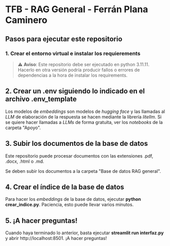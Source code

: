 # TFB - RAG General - Ferrán Plana Caminero

## Pasos para ejecutar este repositorio

### 1. Crear el entorno virtual e instalar los requierements

> :warning: **Aviso**: Este repositorio debe ser ejecutado en python 3.11.11. Hacerlo en otra versión podría producir fallos o errores de dependencias a la hora de instalar los requirements.

## 2. Crear un .env siguiendo lo indicado en el archivo .env_template

Los modelos de _embeddings_ son modelos de _hugging face_ y las llamadas al _LLM_ de elaboración de la respuesta se hacen mediante la librería _litellm_. Si se quiere hacer llamadas a _LLMs_ de forma gratuita, ver los _notebooks_ de la carpeta "Apoyo".

## 3. Subir los documentos de la base de datos

Este repositorio puede procesar documentos con las extensiones .pdf, .docx, .html o .md.  

Se deben subir los documentos a la carpeta "Base de datos RAG general".

## 4. Crear el índice de la base de datos

Para hacer los _embeddings_ de la base de datos, ejecutar **python crear_indice.py**. Paciencia, esto puede llevar varios minutos.

## 5. ¡A hacer preguntas!

Cuando haya terminado lo anterior, basta ejecutar **streamlit run interfaz.py** y abrir http://localhost:8501. ¡A hacer preguntas!
